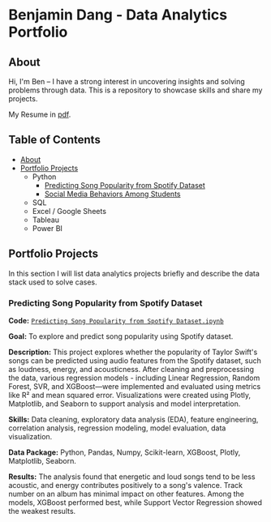 # Benjamin Dang - Data Analytics Portfolio
## About
Hi, I'm Ben – I have a strong interest in uncovering insights and solving problems through data. This is a repository to showcase skills and share my projects.

My Resume in [pdf](https://drive.google.com/file/d/17PnKPalYmj1tICfdNd8Dltvei6TQpEN9/view?usp=drive_link).



## Table of Contents
- [About]()
- [Portfolio Projects]()
  - Python
    - [Predicting Song Popularity from Spotify Dataset]()
    - [Social Media Behaviors Among Students]()  
  - SQL
  - Excel / Google Sheets
  - Tableau
  - Power BI
  



## Portfolio Projects
In this section I will list data analytics projects briefly and describe the data stack used to solve cases.

### Predicting Song Popularity from Spotify Dataset
**Code:** [`Predicting Song Popularity from Spotify Dataset.ipynb`](https://github.com/BenDang01/Project/blob/bd23344b7b4a21ef3c04851fa907b253b8063bce/Predicting%20Song%20Popularity%20from%20Spotify%20Dataset.ipynb)

**Goal:** To explore and predict song popularity using  Spotify dataset.

**Description:** This project explores whether the popularity of Taylor Swift's songs can be predicted using audio features from the Spotify dataset, such as loudness, energy, and acousticness. After cleaning and preprocessing the data, various regression models - including Linear Regression, Random Forest, SVR, and XGBoost—were implemented and evaluated using metrics like R² and mean squared error. Visualizations were created using Plotly, Matplotlib, and Seaborn to support analysis and model interpretation.

**Skills:** Data cleaning, exploratory data analysis (EDA), feature engineering, correlation analysis, regression modeling, model evaluation, data visualization.

**Data Package:** Python, Pandas, Numpy, Scikit-learn, XGBoost, Plotly, Matplotlib, Seaborn.

**Results:** The analysis found that energetic and loud songs tend to be less acoustic, and energy contributes positively to a song's valence. Track number on an album has minimal impact on other features. Among the models, XGBoost performed best, while Support Vector Regression showed the weakest results.
